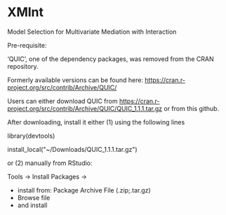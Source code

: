 # XMInt

Model Selection for Multivariate Mediation with Interaction


Pre-requisite: 

‘QUIC’, one of the dependency packages, was removed from the CRAN repository. 

Formerly available versions can be found here: https://cran.r-project.org/src/contrib/Archive/QUIC/

Users can either download QUIC from  https://cran.r-project.org/src/contrib/Archive/QUIC/QUIC_1.1.1.tar.gz or from this github. 

After downloading, install it either (1) using the following lines

library(devtools)

install_local("~/Downloads/QUIC_1.1.1.tar.gz")

or (2) manually from RStudio: 

Tools -> Install Packages -> 

- install from: Package Archive File (.zip;.tar.gz)
- Browse file
- and install




